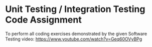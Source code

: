 # Unit Testing / Integration Testing Code Assignment
To perform all coding exercises demonstrated by the given Software Testing video: https://www.youtube.com/watch?v=Geq60OVyBPg
